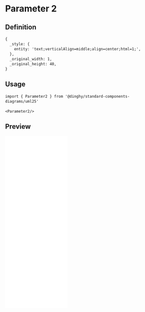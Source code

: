 # Parameter 2

## Definition

```
{
  _style: { 
    entity: 'text;verticalAlign=middle;align=center;html=1;',
  },
  _original_width: 1,
  _original_height: 40,
}
```

## Usage

```
import { Parameter2 } from '@dinghy/standard-components-diagrams/uml25'

<Parameter2/>
```

## Preview

<img src="./parameter-2.png" width="200"/>
